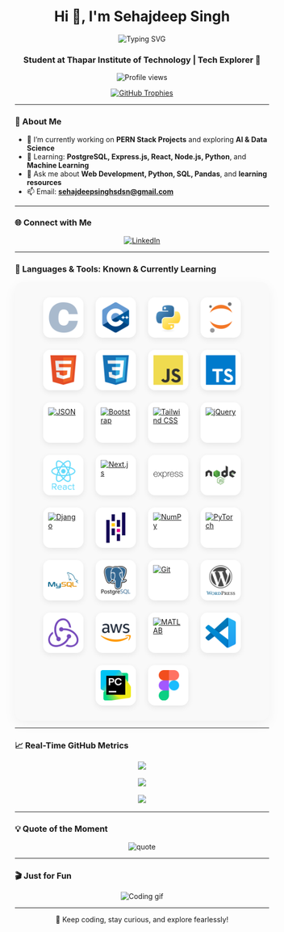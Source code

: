 <h1 align="center">Hi 👋, I'm Sehajdeep Singh</h1>

<p align="center">
  <img src="https://readme-typing-svg.herokuapp.com?font=Fira+Code&duration=4000&pause=1500&center=true&vCenter=true&multiline=true&width=700&height=100&lines=Web+Developer+%7C+Data+Science+Enthusiast;AI+Explorer+%7C+Machine+Learning+Learner;Lifelong+Learner+%F0%9F%93%9A+%7C+Tech+Enthusiast+%F0%9F%94%A5" alt="Typing SVG" />
</p>

<h3 align="center">Student at Thapar Institute of Technology | Tech Explorer 🚀</h3>

<p align="center">
  <img src="https://komarev.com/ghpvc/?username=sehajdeepsingh95&label=Profile%20views&color=0e75b6&style=flat" alt="Profile views" />
</p>

<p align="center">
  <a href="https://github.com/ryo-ma/github-profile-trophy">
    <img src="https://github-profile-trophy.vercel.app/?username=sehajdeepsingh95&theme=algolia&no-bg=true&no-frame=true&margin-w=10" alt="GitHub Trophies" />
  </a>
</p>

---

### 🧠 About Me

- 🔭 I’m currently working on **PERN Stack Projects** and exploring **AI & Data Science**
- 🌱 Learning: **PostgreSQL, Express.js, React, Node.js, Python**, and **Machine Learning**
- 💬 Ask me about **Web Development, Python, SQL, Pandas**, and **learning resources**
- 📫 Email: **sehajdeepsinghsdsn@gmail.com**

---

### 🌐 Connect with Me

<p align="center">
  <a href="https://linkedin.com/in/sehajdeep-singh-75b50b309" target="_blank">
    <img src="https://img.shields.io/badge/LinkedIn-blue?logo=linkedin&style=for-the-badge" alt="LinkedIn" />
  </a>
</p>

---

### 🧰 Languages & Tools: Known & Currently Learning

<!-- 💻 Tech Stack -->
<div style="
  display: flex;
  flex-wrap: wrap;
  justify-content: center;
  gap: 24px;
  padding: 30px;
  background: #f9f9f9;
  border-radius: 16px;
  box-shadow: 0 8px 24px rgba(0, 0, 0, 0.05);
">

  <a href="https://www.cprogramming.com/" target="_blank" title="C" style="width:80px;height:80px;display:flex;align-items:center;justify-content:center;background:white;border-radius:14px;box-shadow:0 4px 12px rgba(0,0,0,0.08);transition:transform 0.3s ease;" onmouseover="this.style.transform='scale(1.1)'" onmouseout="this.style.transform='scale(1)'">
    <img src="https://raw.githubusercontent.com/devicons/devicon/master/icons/c/c-original.svg" alt="C" width="60" height="60" />
  </a>

  <a href="https://www.w3schools.com/cpp/" target="_blank" title="C++" style="width:80px;height:80px;display:flex;align-items:center;justify-content:center;background:white;border-radius:14px;box-shadow:0 4px 12px rgba(0,0,0,0.08);transition:transform 0.3s ease;" onmouseover="this.style.transform='scale(1.1)'" onmouseout="this.style.transform='scale(1)'">
    <img src="https://raw.githubusercontent.com/devicons/devicon/master/icons/cplusplus/cplusplus-original.svg" alt="C++" width="60" height="60" />
  </a>

  <a href="https://www.python.org" target="_blank" title="Python" style="width:80px;height:80px;display:flex;align-items:center;justify-content:center;background:white;border-radius:14px;box-shadow:0 4px 12px rgba(0,0,0,0.08);transition:transform 0.3s ease;" onmouseover="this.style.transform='scale(1.1)'" onmouseout="this.style.transform='scale(1)'">
    <img src="https://raw.githubusercontent.com/devicons/devicon/master/icons/python/python-original.svg" alt="Python" width="60" height="60" />
  </a>

  <a href="https://jupyter.org/" target="_blank" title="Jupyter Notebook" target="_blank" title="Juypter Notebook" style="width:80px;height:80px;display:flex;align-items:center;justify-content:center;background:white;border-radius:14px;box-shadow:0 4px 12px rgba(0,0,0,0.08);transition:transform 0.3s ease;" onmouseover="this.style.transform='scale(1.1)'" onmouseout="this.style.transform='scale(1)'">
   <img src="https://raw.githubusercontent.com/devicons/devicon/master/icons/jupyter/jupyter-original.svg" alt="Jupyter Notebook" width="60" height="60" />
  </a>

  <a href="https://developer.mozilla.org/en-US/docs/Web/HTML" target="_blank" title="HTML" style="width:80px;height:80px;display:flex;align-items:center;justify-content:center;background:white;border-radius:14px;box-shadow:0 4px 12px rgba(0,0,0,0.08);transition:transform 0.3s ease;" onmouseover="this.style.transform='scale(1.1)'" onmouseout="this.style.transform='scale(1)'">
   <img src="https://raw.githubusercontent.com/devicons/devicon/master/icons/html5/html5-original.svg" alt="HTML" width="60" height="60" />
  </a>

   <a href="https://developer.mozilla.org/en-US/docs/Web/CSS" target="_blank" title="CSS" style="width:80px;height:80px;display:flex;align-items:center;justify-content:center;background:white;border-radius:14px;box-shadow:0 4px 12px rgba(0,0,0,0.08);transition:transform 0.3s ease;" onmouseover="this.style.transform='scale(1.1)'" onmouseout="this.style.transform='scale(1)'">
       <img src="https://raw.githubusercontent.com/devicons/devicon/master/icons/css3/css3-original.svg" alt="CSS" width="60" height="60" />
  </a>

  <a href="https://developer.mozilla.org/en-US/docs/Web/JavaScript" target="_blank" title="JavaScript" style="width:80px;height:80px;display:flex;align-items:center;justify-content:center;background:white;border-radius:14px;box-shadow:0 4px 12px rgba(0,0,0,0.08);transition:transform 0.3s ease;" onmouseover="this.style.transform='scale(1.1)'" onmouseout="this.style.transform='scale(1)'">
    <img src="https://raw.githubusercontent.com/devicons/devicon/master/icons/javascript/javascript-original.svg" alt="JavaScript" width="60" height="60" />
  </a>

  <a href="https://www.typescriptlang.org/" target="_blank" title="TypeScript" style="width:80px;height:80px;display:flex;align-items:center;justify-content:center;background:white;border-radius:14px;box-shadow:0 4px 12px rgba(0,0,0,0.08);transition:transform 0.3s ease;" onmouseover="this.style.transform='scale(1.1)'" onmouseout="this.style.transform='scale(1)'">
    <img src="https://raw.githubusercontent.com/devicons/devicon/master/icons/typescript/typescript-original.svg" alt="TypeScript" width="60" height="60" />
  </a>

  <a href="https://www.json.org/" target="_blank" title="JSON" style="width:80px;height:80px;display:flex;align-items:center;justify-content:center;background:white;border-radius:14px;box-shadow:0 4px 12px rgba(0,0,0,0.08);transition:transform 0.3s ease;" onmouseover="this.style.transform='scale(1.1)'" onmouseout="this.style.transform='scale(1)'">
  <img src="https://cdn.jsdelivr.net/gh/devicons/devicon/icons/json/json-original.svg" alt="JSON" width="60" height="60" />
</a>

  <a href="https://getbootstrap.com" target="_blank" title="Bootstrap" style="width:80px;height:80px;display:flex;align-items:center;justify-content:center;background:white;border-radius:14px;box-shadow:0 4px 12px rgba(0,0,0,0.08);transition:transform 0.3s ease;" onmouseover="this.style.transform='scale(1.1)'" onmouseout="this.style.transform='scale(1)'">
   <img src="https://cdn.worldvectorlogo.com/logos/bootstrap-5-1.svg" alt="Bootstrap" width="60" height="60" />
</a>



  <a href="https://tailwindcss.com/" target="_blank" title="Tailwind CSS" style="width:80px;height:80px;display:flex;align-items:center;justify-content:center;background:white;border-radius:14px;box-shadow:0 4px 12px rgba(0,0,0,0.08);transition:transform 0.3s ease;" onmouseover="this.style.transform='scale(1.1)'" onmouseout="this.style.transform='scale(1)'">
    <img src="https://www.vectorlogo.zone/logos/tailwindcss/tailwindcss-icon.svg" alt="Tailwind CSS" width="60" height="60" />
  </a>

<a href="https://jquery.com" target="_blank" title="jQuery" style="width:80px;height:80px;display:flex;align-items:center;justify-content:center;background:white;border-radius:14px;box-shadow:0 4px 12px rgba(0,0,0,0.08);transition:transform 0.3s ease;" onmouseover="this.style.transform='scale(1.1)'" onmouseout="this.style.transform='scale(1)'">
  <img src="https://cdn.worldvectorlogo.com/logos/jquery-4.svg" alt="jQuery" width="60" height="60" />
</a>

  <a href="https://reactjs.org/" target="_blank" title="React" style="width:80px;height:80px;display:flex;align-items:center;justify-content:center;background:white;border-radius:14px;box-shadow:0 4px 12px rgba(0,0,0,0.08);transition:transform 0.3s ease;" onmouseover="this.style.transform='scale(1.1)'" onmouseout="this.style.transform='scale(1)'">
    <img src="https://raw.githubusercontent.com/devicons/devicon/master/icons/react/react-original-wordmark.svg" alt="React" width="60" height="60" />
  </a>

  <a href="https://nextjs.org/" target="_blank" title="Next.js" style="width:80px;height:80px;display:flex;align-items:center;justify-content:center;background:white;border-radius:14px;box-shadow:0 4px 12px rgba(0,0,0,0.08);transition:transform 0.3s ease;" onmouseover="this.style.transform='scale(1.1)'" onmouseout="this.style.transform='scale(1)'">
    <img src="https://cdn.jsdelivr.net/gh/devicons/devicon/icons/nextjs/nextjs-original.svg"
       alt="Next.js" width="60" height="60">
 </a>

<a href="https://expressjs.com/" target="_blank" title="Express.js" style="width:80px;height:80px;display:flex;align-items:center;justify-content:center;background:white;border-radius:14px;box-shadow:0 4px 12px rgba(0,0,0,0.08);transition:transform 0.3s ease;" onmouseover="this.style.transform='scale(1.1)'" onmouseout="this.style.transform='scale(1)'">
  <img src="https://raw.githubusercontent.com/devicons/devicon/master/icons/express/express-original-wordmark.svg" alt="Express.js" width="60" height="60" />
</a>




  <a href="https://nodejs.org" target="_blank" title="Node.js" style="width:80px;height:80px;display:flex;align-items:center;justify-content:center;background:white;border-radius:14px;box-shadow:0 4px 12px rgba(0,0,0,0.08);transition:transform 0.3s ease;" onmouseover="this.style.transform='scale(1.1)'" onmouseout="this.style.transform='scale(1)'">
    <img src="https://raw.githubusercontent.com/devicons/devicon/master/icons/nodejs/nodejs-original-wordmark.svg" alt="Node.js" width="60" height="60" />
  </a>

  <a href="https://www.djangoproject.com/" target="_blank" title="Django" style="width:80px;height:80px;display:flex;align-items:center;justify-content:center;background:white;border-radius:14px;box-shadow:0 4px 12px rgba(0,0,0,0.08);transition:transform 0.3s ease;" onmouseover="this.style.transform='scale(1.1)'" onmouseout="this.style.transform='scale(1)'">
    <img src="https://cdn.worldvectorlogo.com/logos/django.svg" alt="Django" width="60" height="60" />
  </a>

  <a href="https://pandas.pydata.org/" target="_blank" title="Pandas" style="width:80px;height:80px;display:flex;align-items:center;justify-content:center;background:white;border-radius:14px;box-shadow:0 4px 12px rgba(0,0,0,0.08);transition:transform 0.3s ease;" onmouseover="this.style.transform='scale(1.1)'" onmouseout="this.style.transform='scale(1)'">
    <img src="https://raw.githubusercontent.com/devicons/devicon/2ae2a900d2f041da66e950e4d48052658d850630/icons/pandas/pandas-original.svg" alt="Pandas" width="60" height="60" />
  </a>

  <a href="https://numpy.org/" target="_blank" title="NumPy" style="width:80px;height:80px;display:flex;align-items:center;justify-content:center;background:white;border-radius:14px;box-shadow:0 4px 12px rgba(0,0,0,0.08);transition:transform 0.3s ease;" onmouseover="this.style.transform='scale(1.1)'" onmouseout="this.style.transform='scale(1)'">
    <img src="https://upload.wikimedia.org/wikipedia/commons/3/31/NumPy_logo_2020.svg" alt="NumPy" width="60" height="60" />
  </a>

  <a href="https://pytorch.org/" target="_blank" title="PyTorch" style="width:80px;height:80px;display:flex;align-items:center;justify-content:center;background:white;border-radius:14px;box-shadow:0 4px 12px rgba(0,0,0,0.08);transition:transform 0.3s ease;" onmouseover="this.style.transform='scale(1.1)'" onmouseout="this.style.transform='scale(1)'">
    <img src="https://www.vectorlogo.zone/logos/pytorch/pytorch-icon.svg" alt="PyTorch" width="60" height="60" />
  </a>

  <a href="https://www.mysql.com/" target="_blank" title="MySQL" style="width:80px;height:80px;display:flex;align-items:center;justify-content:center;background:white;border-radius:14px;box-shadow:0 4px 12px rgba(0,0,0,0.08);transition:transform 0.3s ease;" onmouseover="this.style.transform='scale(1.1)'" onmouseout="this.style.transform='scale(1)'">
    <img src="https://raw.githubusercontent.com/devicons/devicon/master/icons/mysql/mysql-original-wordmark.svg" alt="MySQL" width="60" height="60" />
  </a>

  <a href="https://www.postgresql.org/" target="_blank" title="PostgreSQL" style="width:80px;height:80px;display:flex;align-items:center;justify-content:center;background:white;border-radius:14px;box-shadow:0 4px 12px rgba(0,0,0,0.08);transition:transform 0.3s ease;" onmouseover="this.style.transform='scale(1.1)'" onmouseout="this.style.transform='scale(1)'">
    <img src="https://raw.githubusercontent.com/devicons/devicon/master/icons/postgresql/postgresql-original-wordmark.svg" alt="PostgreSQL" width="60" height="60" />
  </a>

  <a href="https://git-scm.com/" target="_blank" title="Git" style="width:80px;height:80px;display:flex;align-items:center;justify-content:center;background:white;border-radius:14px;box-shadow:0 4px 12px rgba(0,0,0,0.08);transition:transform 0.3s ease;" onmouseover="this.style.transform='scale(1.1)'" onmouseout="this.style.transform='scale(1)'">
    <img src="https://www.vectorlogo.zone/logos/git-scm/git-scm-icon.svg" alt="Git" width="60" height="60" />
  </a>
  
<a href="https://wordpress.org/" target="_blank" title="WordPress" style="width:80px;height:80px;display:flex;align-items:center;justify-content:center;background:white;border-radius:14px;box-shadow:0 4px 12px rgba(0,0,0,0.08);transition:transform 0.3s ease;" onmouseover="this.style.transform='scale(1.1)'" onmouseout="this.style.transform='scale(1)'">
  <img src="https://raw.githubusercontent.com/devicons/devicon/master/icons/wordpress/wordpress-original.svg" alt="WordPress" width="60" height="60" />
</a>

<a href="https://redux.js.org/" target="_blank" title="Redux" style="width:80px;height:80px;display:flex;align-items:center;justify-content:center;background:white;border-radius:14px;box-shadow:0 4px 12px rgba(0,0,0,0.08);transition:transform 0.3s ease;" onmouseover="this.style.transform='scale(1.1)'" onmouseout="this.style.transform='scale(1)'">
  <img src="https://raw.githubusercontent.com/devicons/devicon/master/icons/redux/redux-original.svg" alt="Redux" width="60" height="60" />
</a>


  <a href="https://aws.amazon.com" target="_blank" title="AWS" style="width:80px;height:80px;display:flex;align-items:center;justify-content:center;background:white;border-radius:14px;box-shadow:0 4px 12px rgba(0,0,0,0.08);transition:transform 0.3s ease;" onmouseover="this.style.transform='scale(1.1)'" onmouseout="this.style.transform='scale(1)'">
    <img src="https://raw.githubusercontent.com/devicons/devicon/master/icons/amazonwebservices/amazonwebservices-original-wordmark.svg" alt="AWS" width="60" height="60" />
  </a>

  <a href="https://www.mathworks.com/products/matlab.html" target="_blank" title="MATLAB" style="width:80px;height:80px;display:flex;align-items:center;justify-content:center;background:white;border-radius:14px;box-shadow:0 4px 12px rgba(0,0,0,0.08);transition:transform 0.3s ease;" onmouseover="this.style.transform='scale(1.1)'" onmouseout="this.style.transform='scale(1)'">
    <img src="https://upload.wikimedia.org/wikipedia/commons/2/21/Matlab_Logo.png" alt="MATLAB" width="60" height="60" />
  </a>

<a href="https://code.visualstudio.com/" target="_blank" title="VS Code" style="width:80px;height:80px;display:flex;align-items:center;justify-content:center;background:white;border-radius:14px;box-shadow:0 4px 12px rgba(0,0,0,0.08);transition:transform 0.3s ease;" onmouseover="this.style.transform='scale(1.1)'" onmouseout="this.style.transform='scale(1)'">
  <img src="https://raw.githubusercontent.com/devicons/devicon/master/icons/vscode/vscode-original.svg" alt="VS Code" width="60" height="60" />
</a>

<a href="https://www.jetbrains.com/pycharm/" target="_blank" title="PyCharm" style="width:80px;height:80px;display:flex;align-items:center;justify-content:center;background:white;border-radius:14px;box-shadow:0 4px 12px rgba(0,0,0,0.08);transition:transform 0.3s ease;" onmouseover="this.style.transform='scale(1.1)'" onmouseout="this.style.transform='scale(1)'">
  <img src="https://raw.githubusercontent.com/devicons/devicon/master/icons/pycharm/pycharm-original.svg" alt="PyCharm" width="60" height="60" />
</a>
<a href="https://www.figma.com/" target="_blank" title="Figma" style="width:80px;height:80px;display:flex;align-items:center;justify-content:center;background:white;border-radius:14px;box-shadow:0 4px 12px rgba(0,0,0,0.08);transition:transform 0.3s ease;" onmouseover="this.style.transform='scale(1.1)'" onmouseout="this.style.transform='scale(1)'">
  <img src="https://raw.githubusercontent.com/devicons/devicon/master/icons/figma/figma-original.svg" alt="Figma" width="60" height="60" />
</a>


</div>



---

### 📈 Real-Time GitHub Metrics

<p align="center">
  <img src="https://github-readme-stats.vercel.app/api?username=sehajdeepsingh95&theme=tokyonight&show_icons=true&hide_border=false&count_private=true" />
</p>

<p align="center">
  <img src="https://github-readme-streak-stats.herokuapp.com?user=sehajdeepsingh95&theme=tokyonight&hide_border=false" />
</p>

<p align="center">
  <img src="https://github-readme-stats.vercel.app/api/top-langs/?username=sehajdeepsingh95&layout=compact&theme=tokyonight&hide_border=false" />
</p>

---

### 💡 Quote of the Moment

<p align="center">
  <img src="https://quotes-github-readme.vercel.app/api?type=horizontal&theme=radical" alt="quote" />
</p>

---

### 🎬 Just for Fun

<p align="center">
  <img src="https://media.giphy.com/media/qgQUggAC3Pfv687qPC/giphy.gif" width="480" height="270" alt="Coding gif" />
</p>

---

<p align="center">🚀 Keep coding, stay curious, and explore fearlessly!</p>
